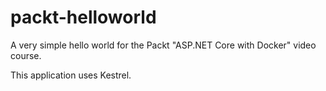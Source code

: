 # packt-helloworld

A very simple hello world for the Packt "ASP.NET Core with Docker" video course.

This application uses Kestrel.